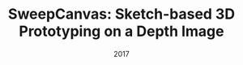 ---
title:          "SweepCanvas: Sketch-based 3D Prototyping on a Depth Image"
date:           2017
selected:       true
pub:            "ACM User Interface Software and Technology Symposium"
pub_date:       "2017"
# abstract: >-
cover:          /assets/images/covers/sweepCanvas.png
authors:
- Yuwei Li
- Xi Luo
- Youyi Zheng
- Pengfei Xu
- Hongbo Fu
links:
  # Paper: 
  # Project: http://vcc.szu.edu.cn/research/2017/SweepCanvas
---